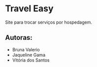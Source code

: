 # Travel Easy

Site para trocar serviços por hospedagem.

## Autoras: 
- Bruna Valerio
- Jaqueline Gama
- Vitória dos Santos
